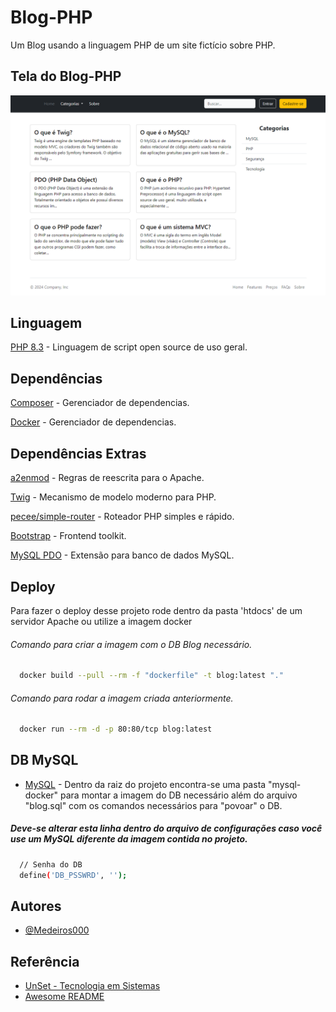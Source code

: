 
# Blog-PHP

Um Blog usando a linguagem PHP de um site fictício
sobre PHP.


## Tela do Blog-PHP

![Screenshot](https://raw.githubusercontent.com/Medeiros000/Medeiros000/a382f95afb70a0d629aa888c3f084abb6eb94a51/imagens/exemplo.png)
## Linguagem

[PHP 8.3](https://www.php.net/releases/8.3/en.php) - Linguagem de script open source de uso geral.


## Dependências
[Composer](https://getcomposer.org/) - Gerenciador de dependencias.

[Docker](https://www.docker.com/) - Gerenciador de dependencias.

## Dependências Extras
[a2enmod](https://www.digitalocean.com/community/tutorials/how-to-rewrite-urls-with-mod_rewrite-for-apache-on-ubuntu-20-04) - Regras de reescrita para o Apache.

[Twig](https://twig.symfony.com/doc/3.x/installation.html) - Mecanismo de modelo moderno para PHP.

[pecee/simple-router](https://packagist.org/packages/pecee/simple-router) - Roteador PHP simples e rápido.

[Bootstrap](https://getbootstrap.com/) - Frontend toolkit.

[MySQL PDO](https://www.php.net/manual/en/ref.pdo-mysql.php) - Extensão para banco de dados MySQL.

## Deploy

Para fazer o deploy desse projeto rode dentro da pasta 'htdocs' de um servidor Apache ou utilize a imagem docker

###### Comando para criar a imagem com o DB Blog necessário.
```bash
  docker build --pull --rm -f "dockerfile" -t blog:latest "." 
```
###### Comando para rodar a imagem criada anteriormente.
```bash
  docker run --rm -d -p 80:80/tcp blog:latest 
```

## DB MySQL

- [MySQL](https://www.mysql.com/) - Dentro da raiz do projeto encontra-se uma pasta "mysql-docker" para montar a imagem do DB necessário além do arquivo "blog.sql" com os comandos necessários para "povoar" o DB.

##### Deve-se alterar esta linha dentro do arquivo de configurações caso você use um MySQL diferente da imagem contida no projeto.
```bash
  // Senha do DB
  define('DB_PSSWRD', '');
```

## Autores

- [@Medeiros000](https://github.com/Medeiros000)


## Referência

 - [UnSet - Tecnologia em  Sistemas](https://www.unset.com.br/)
 - [Awesome README](https://github.com/matiassingers/awesome-readme)
